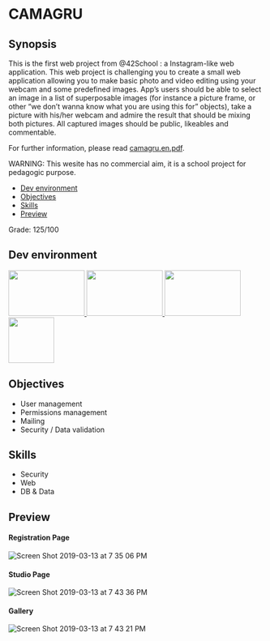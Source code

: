 # CAMAGRU

## Synopsis
This is the first web project from @42School : a Instagram-like web application. 
This web project is challenging you to create a small web application allowing you to 
make basic photo and video editing using your webcam and some predefined images. App’s users should be able to select an image in a list of superposable images (for
instance a picture frame, or other “we don’t wanna know what you are using this for”
objects), take a picture with his/her webcam and admire the result that should be mixing
both pictures.
All captured images should be public, likeables and commentable.

For further information, please read [camagru.en.pdf](https://github.com/acoulomb/camagru42/blob/master/camagru.en.pdf).

WARNING: This wesite has no commercial aim, it is a school project for pedagogic purpose.

- [Dev environment](#dev-environment)
- [Objectives](#objectives)
- [Skills](#skills)
- [Preview](#preview)

Grade: 125/100

## Dev environment
<a href="http://www.php.net/" target="_blank">
    <img width="150" height='90' src="https://upload.wikimedia.org/wikipedia/commons/thumb/2/27/PHP-logo.svg/1200px-PHP-logo.svg.png">
</a>

<a href="http://php.net/manual/fr/book.image.php" target="_blank">
    <img width="150" height='90' src="https://www.tophebergeur.com/images/varia/hebergeur-gd-graphics.png">
</a>

<a href="https://www.mysql.com/" target="_blank">
    <img width="150" height='90' src="https://upload.wikimedia.org/wikipedia/fr/thumb/6/62/MySQL.svg/1200px-MySQL.svg.png">
</a>

<a href="https://www.mamp.info/en/" target="_blank">
    <img width="90" height='90' src="https://www.mamp.info/images/icons/mamp-pro.png">
</a>



## Objectives
- User management
- Permissions management
- Mailing
- Security / Data validation

## Skills
- Security 
- Web 
- DB & Data

## Preview

#### Registration Page
![Screen Shot 2019-03-13 at 7 35 06 PM](https://user-images.githubusercontent.com/38137535/54306344-74183f80-45c9-11e9-9b70-8896192479c9.png)

#### Studio Page
![Screen Shot 2019-03-13 at 7 43 36 PM](https://user-images.githubusercontent.com/38137535/54306400-927e3b00-45c9-11e9-90a0-43b29465738d.png)

#### Gallery
![Screen Shot 2019-03-13 at 7 43 21 PM](https://user-images.githubusercontent.com/38137535/54306474-ab86ec00-45c9-11e9-8cba-ac8f293ec47d.png)
